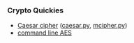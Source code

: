 ### Crypto Quickies

- [Caesar cipher](caesar.md)  ([caesar.py](
caesar.py), [mcipher.py](mcipher.py))
- [command line AES](openssl-aes.md)